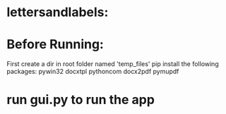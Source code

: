 # lettersandlabels:

# Before Running:
First create a dir in root folder named 'temp_files'
pip install the following packages:
  pywin32
  docxtpl
  pythoncom
  docx2pdf
  pymupdf

# run gui.py to run the app
